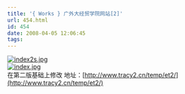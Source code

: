 ```yaml
---
title: '{ Works } 广外大经贸学院网站[2]'
url: 454.html
id: 454
date: 2008-04-05 12:06:45
tags:
---
```


[![index2s.jpg](http://cai13.info/blog_pic/2008/04/index2s.jpg)](http://cai13.info/blog_pic/2008/04/index2.jpg)  
[![index.jpg](http://cai13.info/blog_pic/2008/04/index.jpg)](http://cai13.info/blog_pic/2008/04/indexs1.jpg)   
在第二版基础上修改 地址：[http://www.tracy2.cn/temp/et2/](http://www.tracy2.cn/temp/et2/)